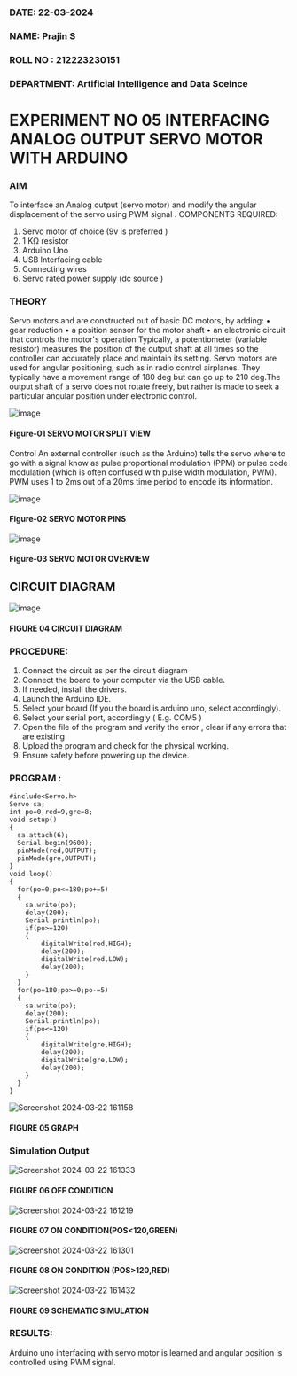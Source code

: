 ###  DATE: 22-03-2024

###  NAME: Prajin S
###  ROLL NO : 212223230151
###  DEPARTMENT: Artificial Intelligence and Data Sceince


# EXPERIMENT NO 05 INTERFACING ANALOG OUTPUT SERVO MOTOR WITH ARDUINO

### AIM
To interface an Analog output (servo motor) and modify the angular displacement of the servo using PWM signal .
COMPONENTS REQUIRED:
1.	Servo motor of choice (9v is preferred )
2.	1 KΩ resistor 
3.	Arduino Uno 
4.	USB Interfacing cable 
5.	Connecting wires 
6.	Servo rated power supply (dc source )


### THEORY
Servo motors and are constructed out of basic DC motors, by adding:
•	 gear reduction
•	 a position sensor for the motor shaft
•	 an electronic circuit that controls the motor's operation
Typically, a potentiometer (variable resistor) measures the position of the output shaft at all times so the controller can accurately place and maintain its setting.
Servo motors are used for angular positioning, such as in radio control airplanes.  They typically have a movement range of 180 deg but can go up to 210 deg.The output shaft of a servo does not rotate freely, but rather is made to seek a particular angular position under electronic control. 


![image](https://user-images.githubusercontent.com/36288975/163544439-1f477927-fcd4-42f0-9ce4-c863fdbf1210.png)



#### Figure-01 SERVO MOTOR SPLIT VIEW 
Control 
An external controller (such as the Arduino) tells the servo where to go with a signal know as pulse proportional modulation (PPM) or pulse code modulation (which is often confused with pulse width modulation, PWM). PWM uses 1 to 2ms out of a 20ms time period to encode its information.
 
 
 ![image](https://user-images.githubusercontent.com/36288975/163544482-3027136f-7135-4f3d-a23f-8dc2fe04194d.png)

#### Figure-02 SERVO MOTOR PINS

 ![image](https://user-images.githubusercontent.com/36288975/163544513-ca497421-e6ba-4f91-871f-5cfba77f22a8.png)


#### Figure-03 SERVO MOTOR OVERVIEW 

 


 





## CIRCUIT DIAGRAM
 
 
 ![image](https://user-images.githubusercontent.com/36288975/163544618-6eb8a7b5-7f1a-428a-8d9f-fd899b145efb.png)

#### FIGURE 04 CIRCUIT DIAGRAM

### PROCEDURE:
1.	Connect the circuit as per the circuit diagram 
2.	Connect the board to your computer via the USB cable.
3.	If needed, install the drivers.
4.	Launch the Arduino IDE.
5.	Select your board (If you the board is arduino uno, select accordingly).
6.	Select your serial port, accordingly ( E.g. COM5 )
7.	Open the file of the program  and verify the error , clear if any errors that are existing 
8.	Upload the program and check for the physical working. 
9.	Ensure safety before powering up the device.


### PROGRAM :
```
#include<Servo.h>
Servo sa;
int po=0,red=9,gre=8;
void setup()
{
  sa.attach(6);
  Serial.begin(9600);
  pinMode(red,OUTPUT);
  pinMode(gre,OUTPUT);
}
void loop()
{
  for(po=0;po<=180;po+=5)
  {
    sa.write(po);
    delay(200);
  	Serial.println(po);
    if(po>=120)
    {
    	digitalWrite(red,HIGH);
    	delay(200);
    	digitalWrite(red,LOW);
    	delay(200);
  	}
  }
  for(po=180;po>=0;po-=5)
  {
    sa.write(po);
  	delay(200);
  	Serial.println(po);
    if(po<=120)
  	{
    	digitalWrite(gre,HIGH);
    	delay(200);
    	digitalWrite(gre,LOW);
    	delay(200);
  	}  
  } 
}
```
![Screenshot 2024-03-22 161158](https://github.com/Prajin19/EXPERIMENT-NO--05-INTERFACING-ANALOG-OUTPUT-SERVO-MOTOR-WITH-ARDUINO-/assets/144979377/da2e687a-9acf-447d-a1ff-d51a1d3e5233)
#### FIGURE 05 GRAPH

### Simulation Output
![Screenshot 2024-03-22 161333](https://github.com/Prajin19/EXPERIMENT-NO--05-INTERFACING-ANALOG-OUTPUT-SERVO-MOTOR-WITH-ARDUINO-/assets/144979377/e6b7fb01-6bfd-4db7-9ff3-30f723daa490)
#### FIGURE 06 OFF CONDITION

![Screenshot 2024-03-22 161219](https://github.com/Prajin19/EXPERIMENT-NO--05-INTERFACING-ANALOG-OUTPUT-SERVO-MOTOR-WITH-ARDUINO-/assets/144979377/cb385c4e-fc6d-4032-a84e-c043278e0bf3)
#### FIGURE 07 ON CONDITION(POS<120,GREEN)

![Screenshot 2024-03-22 161301](https://github.com/Prajin19/EXPERIMENT-NO--05-INTERFACING-ANALOG-OUTPUT-SERVO-MOTOR-WITH-ARDUINO-/assets/144979377/f24fcf53-4edf-4bb8-ae39-31134f86a794)
#### FIGURE 08 ON CONDITION (POS>120,RED)

![Screenshot 2024-03-22 161432](https://github.com/Prajin19/EXPERIMENT-NO--05-INTERFACING-ANALOG-OUTPUT-SERVO-MOTOR-WITH-ARDUINO-/assets/144979377/4ffc2880-7245-484c-910c-ec26d555aab9)
#### FIGURE 09 SCHEMATIC SIMULATION





### RESULTS: 
Arduino uno interfacing with servo motor is learned and angular position is controlled using PWM signal.
